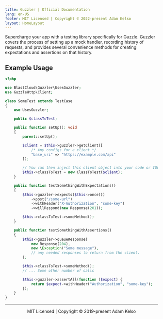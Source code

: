 ```yaml
---
title: Guzzler | Official Documentation
lang: en-US
footer: MIT Licensed | Copyright © 2022-present Adam Kelso
layout: HomeLayout
---
```



Supercharge your app with a testing library specifically for Guzzle. Guzzler covers the process of setting up a mock handler, recording history of requests, and provides several convenience methods for creating expectations and assertions on that history.

## Example Usage

```php
<?php

use BlastCloud\Guzzler\UsesGuzzler;
use GuzzleHttp\Client;

class SomeTest extends TestCase
{
    use UsesGuzzler;

    public $classToTest;

    public function setUp(): void
    {
        parent::setUp();

        $client = $this->guzzler->getClient([
            /* Any configs for a client */
            "base_uri" => "https://example.com/api"
        ]);

        // You can then inject this client object into your code or IOC container.
        $this->classToTest = new ClassToTest($client);
    }

    public function testSomethingWithExpectations()
    {
        $this->guzzler->expects($this->once())
            ->post("/some-url")
            ->withHeader("X-Authorization", "some-key")
            ->willRespond(new Response(201));

        $this->classToTest->someMethod();
    }

    public function testSomethingWithAssertions()
    {
        $this->guzzler->queueResponse(
            new Response(204),
            new \Exception("Some message"),
            // any needed responses to return from the client.
        );

        $this->classToTest->someMethod();
        // ... Some other number of calls

        $this->guzzler->assertAll(function ($expect) {
            return $expect->withHeader("Authorization", "some-key");
        });
    }
}
```

---

<p align="center">MIT Licensed | Copyright © 2019-present Adam Kelso</p>
